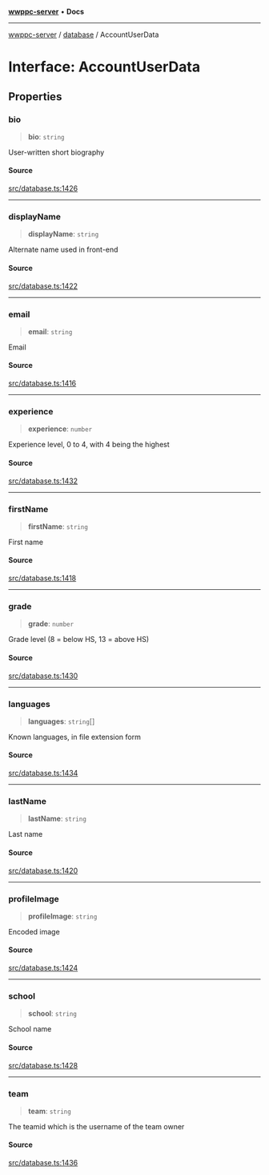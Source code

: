 [**wwppc-server**](../../README.md) • **Docs**

***

[wwppc-server](../../modules.md) / [database](../README.md) / AccountUserData

# Interface: AccountUserData

## Properties

### bio

> **bio**: `string`

User-written short biography

#### Source

[src/database.ts:1426](https://github.com/WWPPC/WWPPC/blob/584aa62fb3ebbd25c8ff645874f2b4225415492a/wwppc-server/src/database.ts#L1426)

***

### displayName

> **displayName**: `string`

Alternate name used in front-end

#### Source

[src/database.ts:1422](https://github.com/WWPPC/WWPPC/blob/584aa62fb3ebbd25c8ff645874f2b4225415492a/wwppc-server/src/database.ts#L1422)

***

### email

> **email**: `string`

Email

#### Source

[src/database.ts:1416](https://github.com/WWPPC/WWPPC/blob/584aa62fb3ebbd25c8ff645874f2b4225415492a/wwppc-server/src/database.ts#L1416)

***

### experience

> **experience**: `number`

Experience level, 0 to 4, with 4 being the highest

#### Source

[src/database.ts:1432](https://github.com/WWPPC/WWPPC/blob/584aa62fb3ebbd25c8ff645874f2b4225415492a/wwppc-server/src/database.ts#L1432)

***

### firstName

> **firstName**: `string`

First name

#### Source

[src/database.ts:1418](https://github.com/WWPPC/WWPPC/blob/584aa62fb3ebbd25c8ff645874f2b4225415492a/wwppc-server/src/database.ts#L1418)

***

### grade

> **grade**: `number`

Grade level (8 = below HS, 13 = above HS)

#### Source

[src/database.ts:1430](https://github.com/WWPPC/WWPPC/blob/584aa62fb3ebbd25c8ff645874f2b4225415492a/wwppc-server/src/database.ts#L1430)

***

### languages

> **languages**: `string`[]

Known languages, in file extension form

#### Source

[src/database.ts:1434](https://github.com/WWPPC/WWPPC/blob/584aa62fb3ebbd25c8ff645874f2b4225415492a/wwppc-server/src/database.ts#L1434)

***

### lastName

> **lastName**: `string`

Last name

#### Source

[src/database.ts:1420](https://github.com/WWPPC/WWPPC/blob/584aa62fb3ebbd25c8ff645874f2b4225415492a/wwppc-server/src/database.ts#L1420)

***

### profileImage

> **profileImage**: `string`

Encoded image

#### Source

[src/database.ts:1424](https://github.com/WWPPC/WWPPC/blob/584aa62fb3ebbd25c8ff645874f2b4225415492a/wwppc-server/src/database.ts#L1424)

***

### school

> **school**: `string`

School name

#### Source

[src/database.ts:1428](https://github.com/WWPPC/WWPPC/blob/584aa62fb3ebbd25c8ff645874f2b4225415492a/wwppc-server/src/database.ts#L1428)

***

### team

> **team**: `string`

The teamid which is the username of the team owner

#### Source

[src/database.ts:1436](https://github.com/WWPPC/WWPPC/blob/584aa62fb3ebbd25c8ff645874f2b4225415492a/wwppc-server/src/database.ts#L1436)
